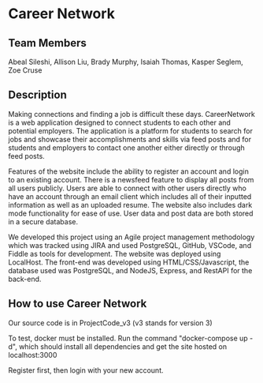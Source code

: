 <h1>Career Network</h1>

<h2>Team Members</h2>
<p>Abeal Sileshi, Allison Liu, Brady Murphy, Isaiah Thomas, Kasper Seglem, Zoe Cruse</p>

<h2>Description</h2>
<p>Making connections and finding a job is difficult these days. CareerNetwork is a web application designed to connect students to each other and potential employers. The application is a platform for students to search for jobs and showcase their accomplishments and skills via feed posts and for students and employers to contact one another either directly or through feed posts. <p>
	<p>Features of the website include the ability to register an account and login to an existing account. There is a newsfeed feature to display all posts from all users publicly. Users are able to connect with other users directly who have an account through an email client which includes all of their inputted information as well as an uploaded resume. The website also includes dark mode functionality for ease of use. User data and post data are both stored in a secure database.<p>
	We developed this project using an Agile project management methodology which was tracked using JIRA and used PostgreSQL, GitHub, VSCode, and Fiddle as tools for development. The website was deployed using LocalHost. The front-end was developed using HTML/CSS/Javascript, the database used was PostgreSQL, and NodeJS, Express, and RestAPI for the back-end.



<h2>How to use Career Network</h2>
<p> Our source code is in ProjectCode_v3 (v3 stands for version 3)<p>
<p> To test, docker must be installed. Run the command "docker-compose up -d", which should install all dependencies and get the site hosted on localhost:3000 <p>
<p> Register first, then login with your new account. <p>

